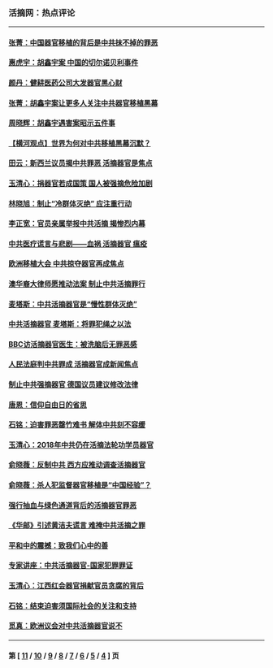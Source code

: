 ### 活摘网：热点评论
---
#### [张菁：中国器官移植的背后是中共抹不掉的罪恶](../../pages/nf5879/n13974977.md?06190430) 
#### [惠虎宇：胡鑫宇案 中国的切尔诺贝利事件](../../pages/nf5879/n13942916.md?06190430) 
#### [颜丹：健耕医药公司大发器官黑心财](../../pages/nf5879/n13940134.md?06190430) 
#### [张菁：胡鑫宇案让更多人关注中共器官移植黑幕](../../pages/nf5879/n13929073.md?06190430) 
#### [周晓辉：胡鑫宇遇害案昭示五件事](../../pages/nf5879/n13921870.md?06190430) 
#### [【横河观点】世界为何对中共移植黑幕沉默？](../../pages/nf5879/n13244249.md?06190430) 
#### [田云：新西兰议员揭中共罪恶 活摘器官是焦点](../../pages/nf5879/n13070629.md?06190430) 
#### [玉清心：捐器官若成国策 国人被强摘危险加剧](../../pages/nf5879/n12802713.md?06190430) 
#### [林晓旭：制止“冷群体灭绝” 应注重行动](../../pages/nf5879/n12779736.md?06190430) 
#### [李正宽：官员亲属举报中共活摘 揭惨烈内幕](../../pages/nf5879/n12684490.md?06190430) 
#### [中共医疗谎言与悲剧——血祸 活摘器官 瘟疫](../../pages/nf5879/n12372103.md?06190430) 
#### [欧洲移植大会 中共掠夺器官再成焦点](../../pages/nf5879/n11538883.md?06190430) 
#### [澳华裔大律师愿推动法案 制止中共活摘罪行](../../pages/nf5879/n11377039.md?06190430) 
#### [麦塔斯：中共活摘器官是“慢性群体灭绝”](../../pages/nf5879/n11350529.md?06190430) 
#### [中共活摘器官 麦塔斯：将罪犯绳之以法](../../pages/nf5879/n11347973.md?06190430) 
#### [BBC访活摘器官医生：被洗脑后无罪恶感](../../pages/nf5879/n11335935.md?06190430) 
#### [人民法庭判中共罪成 活摘器官成新闻焦点](../../pages/nf5879/n11331578.md?06190430) 
#### [制止中共强摘器官 德国议员建议修改法律](../../pages/nf5879/n11249451.md?06190430) 
#### [唐恩：信仰自由日的省思](../../pages/nf5879/n11003525.md?06190430) 
#### [石铭：迫害罪恶罄竹难书  解体中共刻不容缓](../../pages/nf5879/n10942855.md?06190430) 
#### [玉清心：2018年中共仍在活摘法轮功学员器官](../../pages/nf5879/n10914646.md?06190430) 
#### [俞晓薇：反制中共 西方应推动调查活摘器官](../../pages/nf5879/n10794671.md?06190430) 
#### [俞晓薇：杀人犯监督器官移植是“中国经验”？](../../pages/nf5879/n10466427.md?06190430) 
#### [强行抽血与绿色通道背后的活摘器官罪恶](../../pages/nf5879/n10004708.md?06190430) 
#### [《华邮》引述黄洁夫谎言 难掩中共活摘之罪](../../pages/nf5879/n9642309.md?06190430) 
#### [平和中的震撼：致我们心中的善](../../pages/nf5879/n9021123.md?06190430) 
#### [专家讲座：中共活摘器官-国家犯罪罪证](../../pages/nf5879/n8828153.md?06190430) 
#### [玉清心：江西红会器官捐献官员贪腐的背后](../../pages/nf5879/n8522122.md?06190430) 
#### [石铭：结束迫害须国际社会的关注和支持](../../pages/nf5879/n8443497.md?06190430) 
#### [觅真：欧洲议会对中共活摘器官说不](../../pages/nf5879/n8337486.md?06190430) 

---
#### 第 [ [11](./11.md?06190430) / [10](./10.md?06190430) / [9](./9.md?06190430) / [8](./8.md?06190430) / [7](./7.md?06190430) / [6](./6.md?06190430) / [5](./5.md?06190430) / [4](./4.md?06190430) ] 页
